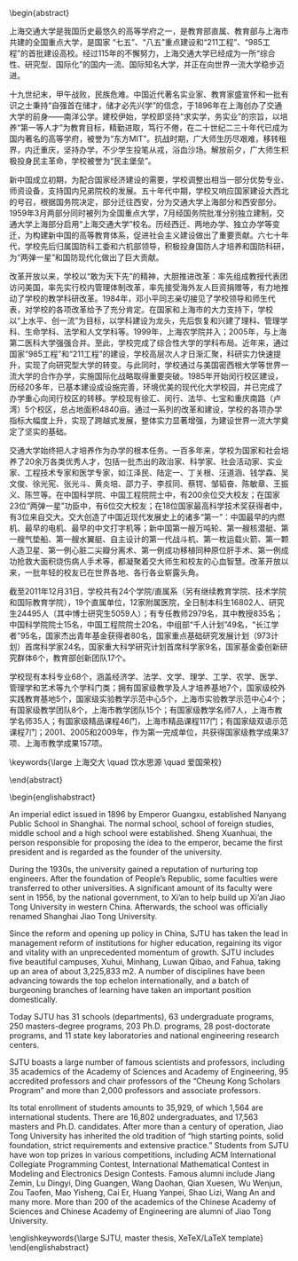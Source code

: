 \begin{abstract}

上海交通大学是我国历史最悠久的高等学府之一，是教育部直属、教育部与上海市共建的全国重点大学，是国家
“七五”、“八五”重点建设和“211工程”、“985工程”的首批建设高校。经过115年的不懈努力，上海交通大学已经成为一所“综合性、研究型、国际化”的国内一流、国际知名大学，并正在向世界一流大学稳步迈进。

十九世纪末，甲午战败，民族危难。中国近代著名实业家、教育家盛宣怀和一批有识之士秉持“自强首在储才，储才必先兴学”的信念，于1896年在上海创办了交通大学的前身——南洋公学。建校伊始，学校即坚持“求实学，务实业”的宗旨，以培养“第一等人才”为教育目标，精勤进取，笃行不倦，在二十世纪二三十年代已成为国内著名的高等学府，被誉为“东方MIT”。抗战时期，广大师生历尽艰难，移转租界，内迁重庆，坚持办学，不少学生投笔从戎，浴血沙场。解放前夕，广大师生积极投身民主革命，学校被誉为“民主堡垒”。

新中国成立初期，为配合国家经济建设的需要，学校调整出相当一部分优势专业、师资设备，支持国内兄弟院校的发展。五十年代中期，学校又响应国家建设大西北的号召，根据国务院决定，部分迁往西安，分为交通大学上海部分和西安部分。1959年3月两部分同时被列为全国重点大学，7月经国务院批准分别独立建制，交通大学上海部分启用“上海交通大学”校名。历经西迁、两地办学、独立办学等变迁，为构建新中国的高等教育体系，促进社会主义建设做出了重要贡献。六七十年代，学校先后归属国防科工委和六机部领导，积极投身国防人才培养和国防科研，为“两弹一星”和国防现代化做出了巨大贡献。

改革开放以来，学校以“敢为天下先”的精神，大胆推进改革：率先组成教授代表团访问美国，率先实行校内管理体制改革，率先接受海外友人巨资捐赠等，有力地推动了学校的教学科研改革。1984年，邓小平同志亲切接见了学校领导和师生代表，对学校的各项改革给予了充分肯定。在国家和上海市的大力支持下，学校以“上水平、创一流”为目标，以学科建设为龙头，先后恢复和兴建了理科、管理学科、生命学科、法学和人文学科等。1999年，上海农学院并入；2005年，与上海第二医科大学强强合并。至此，学校完成了综合性大学的学科布局。近年来，通过国家“985工程”和“211工程”的建设，学校高层次人才日渐汇聚，科研实力快速提升，实现了向研究型大学的转变。与此同时，学校通过与美国密西根大学等世界一流大学的合作办学，实施国际化战略取得重要突破。1985年开始闵行校区建设，历经20多年，已基本建设成设施完善，环境优美的现代化大学校园，并已完成了办学重心向闵行校区的转移。学校现有徐汇、闵行、法华、七宝和重庆南路（卢湾）5个校区，总占地面积4840亩。通过一系列的改革和建设，学校的各项办学指标大幅度上升，实现了跨越式发展，整体实力显著增强，为建设世界一流大学奠定了坚实的基础。

交通大学始终把人才培养作为办学的根本任务。一百多年来，学校为国家和社会培养了20余万各类优秀人才，包括一批杰出的政治家、科学家、社会活动家、实业家、工程技术专家和医学专家，如江泽民、陆定一、丁关根、汪道涵、钱学森、吴文俊、徐光宪、张光斗、黄炎培、邵力子、李叔同、蔡锷、邹韬奋、陈敏章、王振义、陈竺等。在中国科学院、中国工程院院士中，有200余位交大校友；在国家23位“两弹一星”功臣中，有6位交大校友；在18位国家最高科学技术奖获得者中，有3位来自交大。交大创造了中国近现代发展史上的诸多“第一”：中国最早的内燃机、最早的电机、最早的中文打字机等；新中国第一艘万吨轮、第一艘核潜艇、第一艘气垫船、第一艘水翼艇、自主设计的第一代战斗机、第一枚运载火箭、第一颗人造卫星、第一例心脏二尖瓣分离术、第一例成功移植同种原位肝手术、第一例成功抢救大面积烧伤病人手术等，都凝聚着交大师生和校友的心血智慧。改革开放以来，一批年轻的校友已在世界各地、各行各业崭露头角。

截至2011年12月31日，学校共有24个学院/直属系（另有继续教育学院、技术学院和国际教育学院），19个直属单位，12家附属医院，全日制本科生16802人、研究生24495人（其中博士研究生5059人）；有专任教师2979名，其中教授835名；中国科学院院士15名，中国工程院院士20名，中组部“千人计划”49名，“长江学者”95名，国家杰出青年基金获得者80名，国家重点基础研究发展计划（973计划）首席科学家24名，国家重大科学研究计划首席科学家9名，国家基金委创新研究群体6个，教育部创新团队17个。

学校现有本科专业68个，涵盖经济学、法学、文学、理学、工学、农学、医学、管理学和艺术等九个学科门类；拥有国家级教学及人才培养基地7个，国家级校外实践教育基地5个，国家级实验教学示范中心5个，上海市实验教学示范中心4个；有国家级教学团队8个，上海市教学团队15个；有国家级教学名师7人，上海市教学名师35人；有国家级精品课程46门，上海市精品课程117门；有国家级双语示范课程7门；2001、2005和2009年，作为第一完成单位，共获得国家级教学成果37项、上海市教学成果157项。

\keywords{\large 上海交大 \quad 饮水思源 \quad 爱国荣校}

\end{abstract}


\begin{englishabstract}

An imperial edict issued in 1896 by Emperor Guangxu, established Nanyang
Public School in Shanghai. The normal school, school of foreign studies,
middle school and a high school were established. Sheng Xuanhuai, the
person responsible for proposing the idea to the emperor, became the
first president and is regarded as the founder of the university.

During the 1930s, the university gained a reputation of nurturing top
engineers. After the foundation of People’s Republic, some faculties
were transferred to other universities. A significant amount of its
faculty were sent in 1956, by the national government, to Xi’an to help
build up Xi’an Jiao Tong University in western China. Afterwards, the
school was officially renamed Shanghai Jiao Tong University.

Since the reform and opening up policy in China, SJTU has taken the lead
in management reform of institutions for higher education, regaining its
vigor and vitality with an unprecedented momentum of growth. SJTU
includes five beautiful campuses, Xuhui, Minhang, Luwan Qibao, and
Fahua, taking up an area of about 3,225,833 m2. A number of disciplines
have been advancing towards the top echelon internationally, and a batch
of burgeoning branches of learning have taken an important position
domestically.

Today SJTU has 31 schools (departments), 63 undergraduate programs, 250
masters-degree programs, 203 Ph.D. programs, 28 post-doctorate programs,
and 11 state key laboratories and national engineering research centers.

SJTU boasts a large number of famous scientists and professors,
including 35 academics of the Academy of Sciences and Academy of
Engineering, 95 accredited professors and chair professors of the
“Cheung Kong Scholars Program” and more than 2,000 professors and
associate professors.

Its total enrollment of students amounts to 35,929, of which 1,564 are
international students. There are 16,802 undergraduates, and 17,563
masters and Ph.D. candidates. After more than a century of operation,
Jiao Tong University has inherited the old tradition of “high starting
points, solid foundation, strict requirements and extensive practice.”
Students from SJTU have won top prizes in various competitions,
including ACM International Collegiate Programming Contest,
International Mathematical Contest in Modeling and Electronics Design
Contests. Famous alumni include Jiang Zemin, Lu Dingyi, Ding Guangen,
Wang Daohan, Qian Xuesen, Wu Wenjun, Zou Taofen, Mao Yisheng, Cai Er,
Huang Yanpei, Shao Lizi, Wang An and many more. More than 200 of the
academics of the Chinese Academy of Sciences and Chinese Academy of
Engineering are alumni of Jiao Tong University.

\englishkeywords{\large SJTU, master thesis, XeTeX/LaTeX template}
\end{englishabstract}
